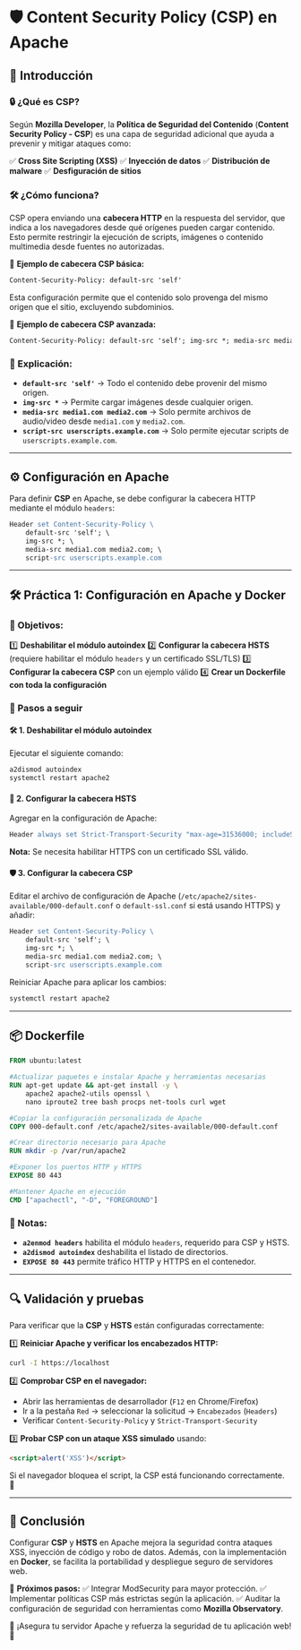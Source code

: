 # 🛡️ Content Security Policy (CSP) en Apache

## 📌 Introducción

### 🔒 ¿Qué es CSP?
Según **Mozilla Developer**, la **Política de Seguridad del Contenido** (**Content Security Policy - CSP**) es una capa de seguridad adicional que ayuda a prevenir y mitigar ataques como:

✅ **Cross Site Scripting (XSS)**
✅ **Inyección de datos**
✅ **Distribución de malware**
✅ **Desfiguración de sitios**

### 🛠️ ¿Cómo funciona?
CSP opera enviando una **cabecera HTTP** en la respuesta del servidor, que indica a los navegadores desde qué orígenes pueden cargar contenido. Esto permite restringir la ejecución de scripts, imágenes o contenido multimedia desde fuentes no autorizadas.

🔹 **Ejemplo de cabecera CSP básica:**
```apache
Content-Security-Policy: default-src 'self'
```
Esta configuración permite que el contenido solo provenga del mismo origen que el sitio, excluyendo subdominios.

🔹 **Ejemplo de cabecera CSP avanzada:**
```apache
Content-Security-Policy: default-src 'self'; img-src *; media-src media1.com media2.com; script-src userscripts.example.com
```
### 📖 Explicación:
- **`default-src 'self'`** → Todo el contenido debe provenir del mismo origen.
- **`img-src *`** → Permite cargar imágenes desde cualquier origen.
- **`media-src media1.com media2.com`** → Solo permite archivos de audio/video desde `media1.com` y `media2.com`.
- **`script-src userscripts.example.com`** → Solo permite ejecutar scripts de `userscripts.example.com`.

---

## ⚙️ Configuración en Apache
Para definir **CSP** en Apache, se debe configurar la cabecera HTTP mediante el módulo `headers`:

```apache
Header set Content-Security-Policy \
    default-src 'self'; \
    img-src *; \
    media-src media1.com media2.com; \
    script-src userscripts.example.com
```

---

## 🛠️ Práctica 1: Configuración en Apache y Docker
### 🎯 Objetivos:
1️⃣ **Deshabilitar el módulo autoindex**
2️⃣ **Configurar la cabecera HSTS** (requiere habilitar el módulo `headers` y un certificado SSL/TLS)
3️⃣ **Configurar la cabecera CSP** con un ejemplo válido
4️⃣ **Crear un Dockerfile con toda la configuración**

### 🚀 Pasos a seguir
#### 🛠️ 1. Deshabilitar el módulo autoindex
Ejecutar el siguiente comando:
```bash
a2dismod autoindex
systemctl restart apache2
```

#### 🔐 2. Configurar la cabecera HSTS
Agregar en la configuración de Apache:
```apache
Header always set Strict-Transport-Security "max-age=31536000; includeSubDomains; preload"
```
**Nota:** Se necesita habilitar HTTPS con un certificado SSL válido.

#### 🛡️ 3. Configurar la cabecera CSP
Editar el archivo de configuración de Apache (`/etc/apache2/sites-available/000-default.conf` o `default-ssl.conf` si está usando HTTPS) y añadir:
```apache
Header set Content-Security-Policy \
    default-src 'self'; \
    img-src *; \
    media-src media1.com media2.com; \
    script-src userscripts.example.com
```
Reiniciar Apache para aplicar los cambios:
```bash
systemctl restart apache2
```

---

## 📦 Dockerfile

```dockerfile
FROM ubuntu:latest

#Actualizar paquetes e instalar Apache y herramientas necesarias
RUN apt-get update && apt-get install -y \
    apache2 apache2-utils openssl \
    nano iproute2 tree bash procps net-tools curl wget

#Copiar la configuración personalizada de Apache
COPY 000-default.conf /etc/apache2/sites-available/000-default.conf

#Crear directorio necesario para Apache
RUN mkdir -p /var/run/apache2

#Exponer los puertos HTTP y HTTPS
EXPOSE 80 443

#Mantener Apache en ejecución
CMD ["apachectl", "-D", "FOREGROUND"]
```

### 📌 Notas:
- **`a2enmod headers`** habilita el módulo `headers`, requerido para CSP y HSTS.
- **`a2dismod autoindex`** deshabilita el listado de directorios.
- **`EXPOSE 80 443`** permite tráfico HTTP y HTTPS en el contenedor.

---

## 🔍 Validación y pruebas
Para verificar que la **CSP** y **HSTS** están configuradas correctamente:

1️⃣ **Reiniciar Apache y verificar los encabezados HTTP:**
```bash
curl -I https://localhost
```
2️⃣ **Comprobar CSP en el navegador:**
   - Abrir las herramientas de desarrollador (`F12` en Chrome/Firefox)
   - Ir a la pestaña `Red` → seleccionar la solicitud → `Encabezados` (`Headers`)
   - Verificar `Content-Security-Policy` y `Strict-Transport-Security`

3️⃣ **Probar CSP con un ataque XSS simulado** usando:
```html
<script>alert('XSS')</script>
```
Si el navegador bloquea el script, la CSP está funcionando correctamente. 🚀

---

## 🎯 Conclusión
Configurar **CSP** y **HSTS** en Apache mejora la seguridad contra ataques XSS, inyección de código y robo de datos. Además, con la implementación en **Docker**, se facilita la portabilidad y despliegue seguro de servidores web.

🔹 **Próximos pasos:**
✅ Integrar ModSecurity para mayor protección.
✅ Implementar políticas CSP más estrictas según la aplicación.
✅ Auditar la configuración de seguridad con herramientas como **Mozilla Observatory**.

🚀 ¡Asegura tu servidor Apache y refuerza la seguridad de tu aplicación web! 🔐

